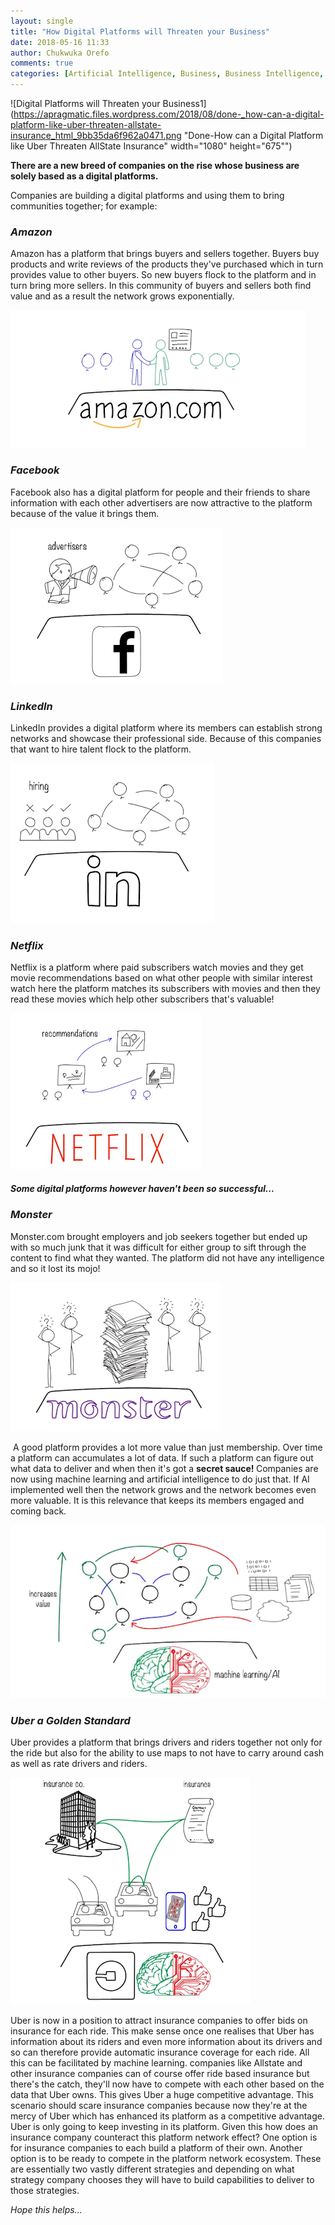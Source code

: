 ```yaml
---
layout: single
title: "How Digital Platforms will Threaten your Business"
date: 2018-05-16 11:33
author: Chukwuka Orefo
comments: true
categories: [Artificial Intelligence, Business, Business Intelligence, Digital Platfroms, Technology]
---
```


![Digital Platforms will Threaten your Business1](https://apragmatic.files.wordpress.com/2018/08/done-_how-can-a-digital-platform-like-uber-threaten-allstate-insurance_html_9bb35da6f962a0471.png "Done-How can a Digital Platform like Uber Threaten AllState Insurance" width="1080" height="675"")


__There are a new breed of companies on the rise whose business are solely based as a digital platforms.__

Companies are building a digital platforms and using them to bring communities together; for example:

### _Amazon_

Amazon has a platform that brings buyers and sellers together. Buyers buy products and write reviews of the products they've purchased which in turn provides value to other buyers. So new buyers flock to the platform and in turn bring more sellers. In this community of buyers and sellers both find value and as a result the network grows exponentially.

![Amazon](/images/how%20can%20a%20digital%20platform%20like%20uber%20threaten%20allstate%20insurance.png "Amazon" )


### _Facebook_
Facebook also has a digital platform for people and their friends to share information with each other advertisers are now attractive to the platform because of the value it brings them.<span class="sd-abs-pos"> </span>

![Facebook](/images/how%20can%20a%20digital%20platform%20like%20uber%20threaten%20allstate%20insurance2.png "facebook")

### _LinkedIn_
LinkedIn provides a digital platform where its members can establish strong networks and showcase their professional side. Because of this companies that want to hire talent flock to the platform.

![LinkedIn](/images/how%20can%20a%20digital%20platform%20like%20uber%20threaten%20allstate%20insurance3.png "LinkedIn")

### _Netflix_
Netflix is a platform where paid subscribers watch movies and they get movie recommendations based on what other people with similar interest watch here the platform matches its subscribers with movies and then they read these movies which help other subscribers that's valuable!

![Netflix](/images/how%20can%20a%20digital%20platform%20like%20uber%20threaten%20allstate%20insurance4.png "Netflix")

##### ***Some digital platforms however haven't been so successful...***

### _Monster_
Monster.com brought employers and job seekers together but ended up with so much junk that it was difficult for either group to sift through the content to find what they wanted. The platform did not have any intelligence and so it lost its mojo!

![Monster](/images/how%20can%20a%20digital%20platform%20like%20uber%20threaten%20allstate%20insurance5.png "Monster")

<span class="sd-abs-pos"> </span>A good platform provides a lot more value than just membership. Over time a platform can accumulates a lot of data. If such a platform can figure out what data to deliver and when then it's got a <b>secret sauce! </b>Companies are now using machine learning and artificial intelligence to do just that. If AI implemented well then the network grows and the network becomes even more valuable. It is this relevance that keeps its members engaged and coming back.

![Uber a Golden Standard](/images/how%20can%20a%20digital%20platform%20like%20uber%20threaten%20allstate%20insurance6.png "")

### _Uber a Golden Standard_
Uber provides a platform that brings drivers and riders together not only for the ride but also for the ability to use maps to not have to carry around cash as well as rate drivers and riders.

![Uber a Golden Standard](/images/how%20can%20a%20digital%20platform%20like%20uber%20threaten%20allstate%20insurance7.png "")

Uber is now in a position to attract insurance companies to offer bids on insurance for each ride. This make sense once one realises that Uber has information about its riders and even more information about its drivers and so can therefore provide automatic insurance coverage for each ride. All this can be facilitated by machine learning. companies like Allstate and other insurance companies can of course offer ride based insurance but there's the catch, they'll now have to compete with each other based on the data that Uber owns. This gives Uber a huge competitive advantage. This scenario should scare insurance companies because now they're at the mercy of Uber which has enhanced its platform as a competitive advantage. Uber is only going to keep investing in its platform. Given this how does an insurance company counteract this platform network effect? One option is for insurance companies to each build a platform of their own. Another option is to be ready to compete in the platform network ecosystem. These are essentially two vastly different strategies and depending on what strategy company chooses they will have to build capabilities to deliver to those strategies.

_Hope this helps..._
